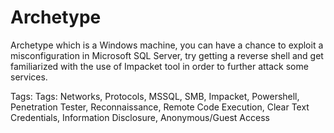 # Archetype

Archetype which is a Windows machine, you can have a chance to exploit a misconfiguration in Microsoft SQL Server, try getting a reverse shell and get familiarized with the use of Impacket tool in order to further attack some services.

Tags: Tags: Networks, Protocols, MSSQL, SMB, Impacket, Powershell, Penetration Tester, Reconnaissance, Remote Code Execution, Clear Text Credentials, Information Disclosure, Anonymous/Guest Access
